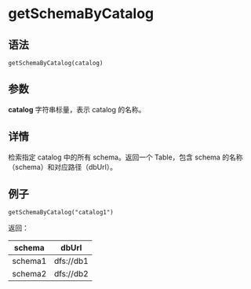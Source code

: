 # getSchemaByCatalog

## 语法

`getSchemaByCatalog(catalog)`

## 参数

**catalog** 字符串标量，表示 catalog 的名称。

## 详情

检索指定 catalog 中的所有 schema。返回一个 Table，包含 schema 的名称（schema）和对应路径（dbUrl）。

## 例子

```
getSchemaByCatalog("catalog1")
```

返回：

| schema | dbUrl |
| --- | --- |
| schema1 | dfs://db1 |
| schema2 | dfs://db2 |

